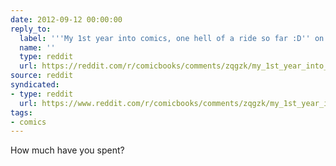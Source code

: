 ```yaml
---
date: 2012-09-12 00:00:00
reply_to:
  label: '''My 1st year into comics, one hell of a ride so far :D'' on /r/comicbooks'
  name: ''
  type: reddit
  url: https://reddit.com/r/comicbooks/comments/zqgzk/my_1st_year_into_comics_one_hell_of_a_ride_so_far/
source: reddit
syndicated:
- type: reddit
  url: https://www.reddit.com/r/comicbooks/comments/zqgzk/my_1st_year_into_comics_one_hell_of_a_ride_so_far/c66uw0y/
tags:
- comics
---
```


How much have you spent?